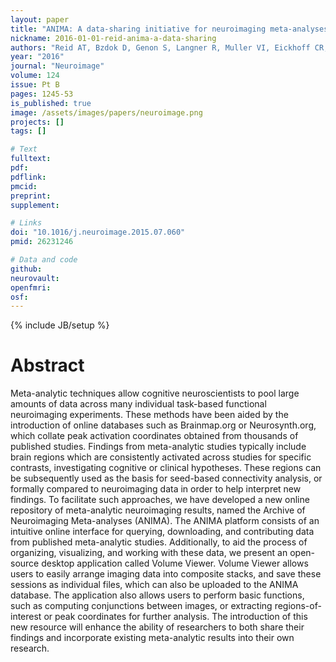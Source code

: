 ```yaml
---
layout: paper
title: "ANIMA: A data-sharing initiative for neuroimaging meta-analyses."
nickname: 2016-01-01-reid-anima-a-data-sharing
authors: "Reid AT, Bzdok D, Genon S, Langner R, Muller VI, Eickhoff CR, Hoffstaedter F, Cieslik EC, Fox PT, Laird AR, Amunts K, Caspers S, Eickhoff SB"
year: "2016"
journal: "Neuroimage"
volume: 124
issue: Pt B
pages: 1245-53
is_published: true
image: /assets/images/papers/neuroimage.png
projects: []
tags: []

# Text
fulltext:
pdf:
pdflink:
pmcid: 
preprint:
supplement:

# Links
doi: "10.1016/j.neuroimage.2015.07.060"
pmid: 26231246

# Data and code
github:
neurovault:
openfmri:
osf:
---
```

{% include JB/setup %}

# Abstract

Meta-analytic techniques allow cognitive neuroscientists to pool large amounts of data across many individual task-based functional neuroimaging experiments. These methods have been aided by the introduction of online databases such as Brainmap.org or Neurosynth.org, which collate peak activation coordinates obtained from thousands of published studies. Findings from meta-analytic studies typically include brain regions which are consistently activated across studies for specific contrasts, investigating cognitive or clinical hypotheses. These regions can be subsequently used as the basis for seed-based connectivity analysis, or formally compared to neuroimaging data in order to help interpret new findings. To facilitate such approaches, we have developed a new online repository of meta-analytic neuroimaging results, named the Archive of Neuroimaging Meta-analyses (ANIMA). The ANIMA platform consists of an intuitive online interface for querying, downloading, and contributing data from published meta-analytic studies. Additionally, to aid the process of organizing, visualizing, and working with these data, we present an open-source desktop application called Volume Viewer. Volume Viewer allows users to easily arrange imaging data into composite stacks, and save these sessions as individual files, which can also be uploaded to the ANIMA database. The application also allows users to perform basic functions, such as computing conjunctions between images, or extracting regions-of-interest or peak coordinates for further analysis. The introduction of this new resource will enhance the ability of researchers to both share their findings and incorporate existing meta-analytic results into their own research.
